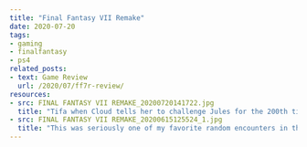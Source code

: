 ```yaml
---
title: "Final Fantasy VII Remake"
date: 2020-07-20
tags:
- gaming
- finalfantasy
- ps4
related_posts:
- text: Game Review
  url: /2020/07/ff7r-review/
resources:
- src: FINAL FANTASY VII REMAKE_20200720141722.jpg
  title: "Tifa when Cloud tells her to challenge Jules for the 200th time"
- src: FINAL FANTASY VII REMAKE_20200615125524_1.jpg
  title: "This was seriously one of my favorite random encounters in the OG due to how ridiculous it is."
---
```


